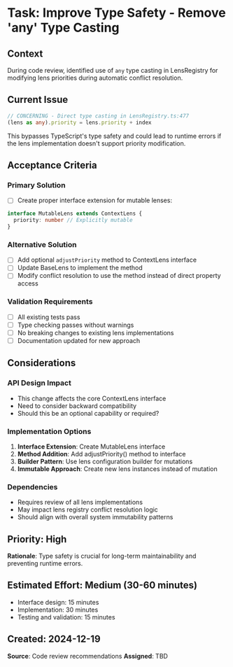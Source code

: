 # Task: Improve Type Safety - Remove 'any' Type Casting

## Context
During code review, identified use of `any` type casting in LensRegistry for modifying lens priorities during automatic conflict resolution.

## Current Issue
```typescript
// CONCERNING - Direct type casting in LensRegistry.ts:477
(lens as any).priority = lens.priority + index
```

This bypasses TypeScript's type safety and could lead to runtime errors if the lens implementation doesn't support priority modification.

## Acceptance Criteria

### Primary Solution
- [ ] Create proper interface extension for mutable lenses:
```typescript
interface MutableLens extends ContextLens {
  priority: number // Explicitly mutable
}
```

### Alternative Solution
- [ ] Add optional `adjustPriority` method to ContextLens interface
- [ ] Update BaseLens to implement the method
- [ ] Modify conflict resolution to use the method instead of direct property access

### Validation Requirements
- [ ] All existing tests pass
- [ ] Type checking passes without warnings
- [ ] No breaking changes to existing lens implementations
- [ ] Documentation updated for new approach

## Considerations

### API Design Impact
- This change affects the core ContextLens interface
- Need to consider backward compatibility
- Should this be an optional capability or required?

### Implementation Options
1. **Interface Extension**: Create MutableLens interface
2. **Method Addition**: Add adjustPriority() method to interface
3. **Builder Pattern**: Use lens configuration builder for mutations
4. **Immutable Approach**: Create new lens instances instead of mutation

### Dependencies
- Requires review of all lens implementations
- May impact lens registry conflict resolution logic
- Should align with overall system immutability patterns

## Priority: High
**Rationale**: Type safety is crucial for long-term maintainability and preventing runtime errors.

## Estimated Effort: Medium (30-60 minutes)
- Interface design: 15 minutes
- Implementation: 30 minutes
- Testing and validation: 15 minutes

## Created: 2024-12-19
**Source**: Code review recommendations
**Assigned**: TBD